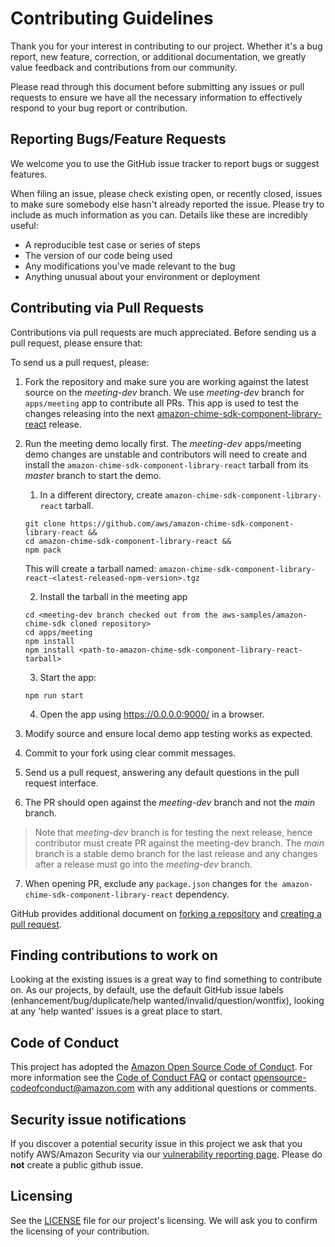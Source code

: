 # Contributing Guidelines

Thank you for your interest in contributing to our project. Whether it's a bug report, new feature, correction, or additional
documentation, we greatly value feedback and contributions from our community.

Please read through this document before submitting any issues or pull requests to ensure we have all the necessary
information to effectively respond to your bug report or contribution.


## Reporting Bugs/Feature Requests

We welcome you to use the GitHub issue tracker to report bugs or suggest features.

When filing an issue, please check existing open, or recently closed, issues to make sure somebody else hasn't already
reported the issue. Please try to include as much information as you can. Details like these are incredibly useful:

* A reproducible test case or series of steps
* The version of our code being used
* Any modifications you've made relevant to the bug
* Anything unusual about your environment or deployment


## Contributing via Pull Requests
Contributions via pull requests are much appreciated. Before sending us a pull request, please ensure that:

To send us a pull request, please:
1. Fork the repository and make sure you are working against the latest source on the *meeting-dev* branch. We use *meeting-dev* branch for `apps/meeting` app to contribute all PRs. This app is used to test the changes releasing into the next [amazon-chime-sdk-component-library-react](https://github.com/aws/amazon-chime-sdk-component-library-react) release.
2. Run the meeting demo locally first. The *meeting-dev* apps/meeting demo changes are unstable and contributors will need to create and install the `amazon-chime-sdk-component-library-react` tarball from its *master* branch to start the demo.

    1. In a different directory, create `amazon-chime-sdk-component-library-react` tarball.
    ```
    git clone https://github.com/aws/amazon-chime-sdk-component-library-react &&
    cd amazon-chime-sdk-component-library-react &&
    npm pack
    ```
    This will create a tarball named: `amazon-chime-sdk-component-library-react-<latest-released-npm-version>.tgz`

    2. Install the tarball in the meeting app
    ```
    cd <meeting-dev branch checked out from the aws-samples/amazon-chime-sdk cloned repository>
    cd apps/meeting
    npm install
    npm install <path-to-amazon-chime-sdk-component-library-react-tarball>
    ```

    3. Start the app:
    ```
    npm run start
    ```
    
    4. Open the app using https://0.0.0.0:9000/ in a browser.

3. Modify source and ensure local demo app testing works as expected.
4. Commit to your fork using clear commit messages.
5. Send us a pull request, answering any default questions in the pull request interface.
6. The PR should open against the *meeting-dev* branch and not the *main* branch.
> Note that *meeting-dev* branch is for testing the next release, hence contributor must create PR against the meeting-dev branch.
The *main* branch is a stable demo branch for the last release and any changes after a release must go into the *meeting-dev* branch.

7. When opening PR, exclude any `package.json` changes for `the amazon-chime-sdk-component-library-react` dependency.

GitHub provides additional document on [forking a repository](https://help.github.com/articles/fork-a-repo/) and
[creating a pull request](https://help.github.com/articles/creating-a-pull-request/).


## Finding contributions to work on
Looking at the existing issues is a great way to find something to contribute on. As our projects, by default, use the default GitHub issue labels (enhancement/bug/duplicate/help wanted/invalid/question/wontfix), looking at any 'help wanted' issues is a great place to start.


## Code of Conduct
This project has adopted the [Amazon Open Source Code of Conduct](https://aws.github.io/code-of-conduct).
For more information see the [Code of Conduct FAQ](https://aws.github.io/code-of-conduct-faq) or contact
opensource-codeofconduct@amazon.com with any additional questions or comments.


## Security issue notifications
If you discover a potential security issue in this project we ask that you notify AWS/Amazon Security via our [vulnerability reporting page](http://aws.amazon.com/security/vulnerability-reporting/). Please do **not** create a public github issue.


## Licensing

See the [LICENSE](LICENSE) file for our project's licensing. We will ask you to confirm the licensing of your contribution.
